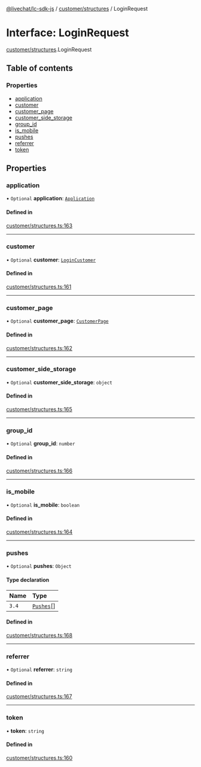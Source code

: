 [@livechat/lc-sdk-js](../README.md) / [customer/structures](../modules/customer_structures.md) / LoginRequest

# Interface: LoginRequest

[customer/structures](../modules/customer_structures.md).LoginRequest

## Table of contents

### Properties

- [application](customer_structures.LoginRequest.md#application)
- [customer](customer_structures.LoginRequest.md#customer)
- [customer\_page](customer_structures.LoginRequest.md#customer_page)
- [customer\_side\_storage](customer_structures.LoginRequest.md#customer_side_storage)
- [group\_id](customer_structures.LoginRequest.md#group_id)
- [is\_mobile](customer_structures.LoginRequest.md#is_mobile)
- [pushes](customer_structures.LoginRequest.md#pushes)
- [referrer](customer_structures.LoginRequest.md#referrer)
- [token](customer_structures.LoginRequest.md#token)

## Properties

### application

• `Optional` **application**: [`Application`](customer_structures.Application.md)

#### Defined in

[customer/structures.ts:163](https://github.com/livechat/lc-sdk-js/blob/11cc290/src/customer/structures.ts#L163)

___

### customer

• `Optional` **customer**: [`LoginCustomer`](customer_structures.LoginCustomer.md)

#### Defined in

[customer/structures.ts:161](https://github.com/livechat/lc-sdk-js/blob/11cc290/src/customer/structures.ts#L161)

___

### customer\_page

• `Optional` **customer\_page**: [`CustomerPage`](customer_structures.CustomerPage.md)

#### Defined in

[customer/structures.ts:162](https://github.com/livechat/lc-sdk-js/blob/11cc290/src/customer/structures.ts#L162)

___

### customer\_side\_storage

• `Optional` **customer\_side\_storage**: `object`

#### Defined in

[customer/structures.ts:165](https://github.com/livechat/lc-sdk-js/blob/11cc290/src/customer/structures.ts#L165)

___

### group\_id

• `Optional` **group\_id**: `number`

#### Defined in

[customer/structures.ts:166](https://github.com/livechat/lc-sdk-js/blob/11cc290/src/customer/structures.ts#L166)

___

### is\_mobile

• `Optional` **is\_mobile**: `boolean`

#### Defined in

[customer/structures.ts:164](https://github.com/livechat/lc-sdk-js/blob/11cc290/src/customer/structures.ts#L164)

___

### pushes

• `Optional` **pushes**: `Object`

#### Type declaration

| Name | Type |
| :------ | :------ |
| `3.4` | [`Pushes`](../enums/customer_structures.Pushes.md)[] |

#### Defined in

[customer/structures.ts:168](https://github.com/livechat/lc-sdk-js/blob/11cc290/src/customer/structures.ts#L168)

___

### referrer

• `Optional` **referrer**: `string`

#### Defined in

[customer/structures.ts:167](https://github.com/livechat/lc-sdk-js/blob/11cc290/src/customer/structures.ts#L167)

___

### token

• **token**: `string`

#### Defined in

[customer/structures.ts:160](https://github.com/livechat/lc-sdk-js/blob/11cc290/src/customer/structures.ts#L160)
